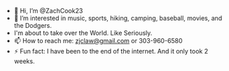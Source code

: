 - 👋 Hi, I’m @ZachCook23
- 👀 I’m interested in music, sports, hiking, camping, baseball, movies, and the Dodgers.  
- I'm about to take over the World. Like Seriously.
- 📫 How to reach me:  zjclaw@gmail.com or 303-960-6580
-  ⚡ Fun fact: I have been to the end of the internet.  And it only took 2 weeks.  

<!---
ZachCook23/ZachCook23 is a ✨ special ✨ repository because its `README.md` (this file) appears on your GitHub profile.
You can click the Preview link to take a look at your changes.
--->
